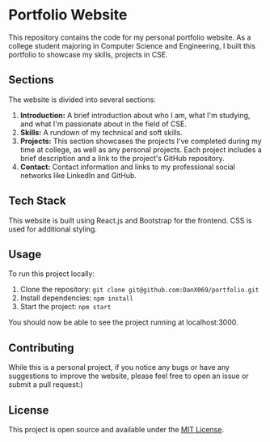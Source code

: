 # Portfolio Website

This repository contains the code for my personal portfolio website. As a college student majoring in Computer Science and Engineering, I built this portfolio to showcase my skills, projects in CSE.

## Sections
The website is divided into several sections:

1. **Introduction:** A brief introduction about who I am, what I'm studying, and what I'm passionate about in the field of CSE.
2. **Skills:** A rundown of my technical and soft skills.
3. **Projects:** This section showcases the projects I've completed during my time at college, as well as any personal projects. Each project includes a brief description and a link to the project's GitHub repository.
4. **Contact:** Contact information and links to my professional social networks like LinkedIn and GitHub.

## Tech Stack
This website is built using React.js and Bootstrap for the frontend. CSS is used for additional styling.

## Usage
To run this project locally:

1. Clone the repository: `git clone git@github.com:DanX069/portfolio.git`
2. Install dependencies: `npm install`
3. Start the project: `npm start`

You should now be able to see the project running at localhost:3000.

## Contributing
While this is a personal project, if you notice any bugs or have any suggestions to improve the website, please feel free to open an issue or submit a pull request:)

## License
This project is open source and available under the [MIT License](LICENSE).
